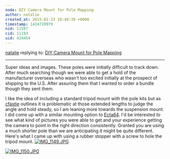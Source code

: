 ```yaml
---
node: DIY Camera Mount for Pole Mapping
author: natalie
created_at: 2015-02-23 19:49:39 +0000
timestamp: 1424720979
nid: 11597
cid: 11193
uid: 424454
---
```




[natalie](../profile/natalie) replying to: [DIY Camera Mount for Pole Mapping](../notes/Natalie/02-18-2015/diy-camera-mount-for-pole-mapping)

----
Super ideas and images. These poles were initially difficult to track down. After much searching though we were able to get a hold of the manufacturer overseas who wasn't too excited initially at the prospect of shipping to the U.S. After assuring them that I wanted to order a bundle though they sent them. 

I like the idea of including a standard tripod mount with the pole kits but as [cfastie](/profile/cfastie) outlines it is problematic at those extended lengths to judge the angle and hold steady, so I am leaning more towards the suspension mount. I did come up with a similar mounting option to [Ecta64](/profile/Ecta64). I'd be interested to see what kind of pictures you were able to get and your experience getting the camera to point in the right direction consistently. Granted you are using a much shorter pole than we are anticipating it might be quite different.
Here's what I came up with using a rubber stopper with a screw to hole the tripod mount.
[![IMG_1149.JPG](https://i.publiclab.org/system/images/photos/000/009/066/medium/IMG_1149.JPG)](https://i.publiclab.org/system/images/photos/000/009/066/original/IMG_1149.JPG)

[![IMG_1150.JPG](https://i.publiclab.org/system/images/photos/000/009/067/medium/IMG_1150.JPG)](https://i.publiclab.org/system/images/photos/000/009/067/original/IMG_1150.JPG)



